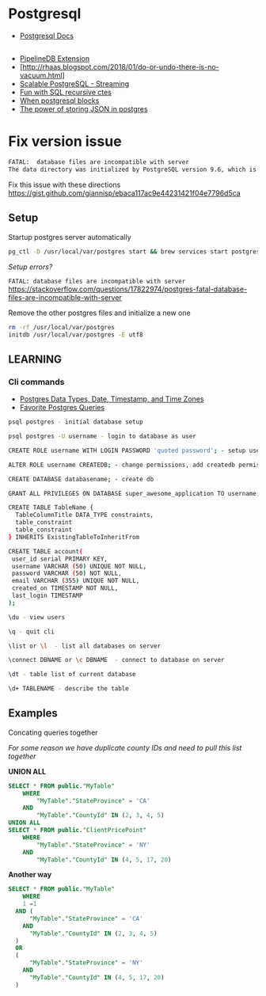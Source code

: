 # Postgresql
- [Postgresql Docs](https://www.postgresql.org/docs/manuals/)

##
- [PipelineDB Extension](https://www.pipelinedb.com/blog/pipelinedb-0-9-9-one-more-release-until-pipelinedb-is-a-postgresql-extension)
- [http://rhaas.blogspot.com/2018/01/do-or-undo-there-is-no-vacuum.html]
- [Scalable PostgreSQL - Streaming](https://blog.timescale.com/scalable-postgresql-high-availability-read-scalability-streaming-replication-fb95023e2af)
- [Fun with SQL recursive ctes](https://www.citusdata.com/blog/2018/05/15/fun-with-sql-recursive-ctes/)
- [When postgresql blocks](https://www.citusdata.com/blog/2018/02/15/when-postgresql-blocks/)
- [The power of storing JSON in postgres](https://blog.codeship.com/unleash-the-power-of-storing-json-in-postgres/)


# Fix version issue

```bash
FATAL:  database files are incompatible with server
The data directory was initialized by PostgreSQL version 9.6, which is not compatible with this version 10.2.
```
Fix this issue with these directions
https://gist.github.com/giannisp/ebaca117ac9e44231421f04e7796d5ca


## Setup

Startup postgres server automatically
```bash
pg_ctl -D /usr/local/var/postgres start && brew services start postgresql
```

*Setup errors?*

`FATAL: database files are incompatible with server`
https://stackoverflow.com/questions/17822974/postgres-fatal-database-files-are-incompatible-with-server

Remove the other postgres files and initialize a new one

```bash
rm -rf /usr/local/var/postgres
initdb /usr/local/var/postgres -E utf8
```


## LEARNING

### Cli commands
- [Postgres Data Types, Date, Timestamp, and Time Zones](https://tapoueh.org/blog/2018/04/postgresql-data-types-date-timestamp-and-time-zones/)
- [Favorite Postgres Queries](https://severalnines.com/blog/my-favorite-postgresql-queries-and-why-they-matter)

```bash
psql postgres - initial database setup

psql postgres -U username - login to database as user

CREATE ROLE username WITH LOGIN PASSWORD 'quoted password'; - setup user

ALTER ROLE username CREATEDB; - change permissions, add createdb permissions

CREATE DATABASE databasename; - create db

GRANT ALL PRIVILEGES ON DATABASE super_awesome_application TO username; - give all permissions

CREATE TABLE TableName {
  TableColumnTitle DATA_TYPE constraints,
  table_constraint
  table_constraint
} INHERITS ExistingTableToInheritFrom

CREATE TABLE account(
 user_id serial PRIMARY KEY,
 username VARCHAR (50) UNIQUE NOT NULL,
 password VARCHAR (50) NOT NULL,
 email VARCHAR (355) UNIQUE NOT NULL,
 created_on TIMESTAMP NOT NULL,
 last_login TIMESTAMP
);

\du - view users

\q - quit cli

\list or \l  - list all databases on server

\connect DBNAME or \c DBNAME  - connect to database on server

\dt - table list of current database

\d+ TABLENAME - describe the table 
```


## Examples

Concating queries together

*For some reason we have duplicate county IDs and need to pull this list together*

**UNION ALL**
```sql
SELECT * FROM public."MyTable" 
	WHERE 
		"MyTable"."StateProvince" = 'CA' 
	AND 
		"MyTable"."CountyId" IN (2, 3, 4, 5) 
UNION ALL
SELECT * FROM public."ClientPricePoint" 
	WHERE 
		"MyTable"."StateProvince" = 'NY' 
	AND 
		"MyTable"."CountyId" IN (4, 5, 17, 20) 
```

**Another way**
```sql
SELECT * FROM public."MyTable" 
	WHERE 
    1 =1
  AND (
      "MyTable"."StateProvince" = 'CA' 
    AND 
      "MyTable"."CountyId" IN (2, 3, 4, 5) 
  )
  OR
  (
      "MyTable"."StateProvince" = 'NY' 
    AND 
      "MyTable"."CountyId" IN (4, 5, 17, 20) 
  )
```
